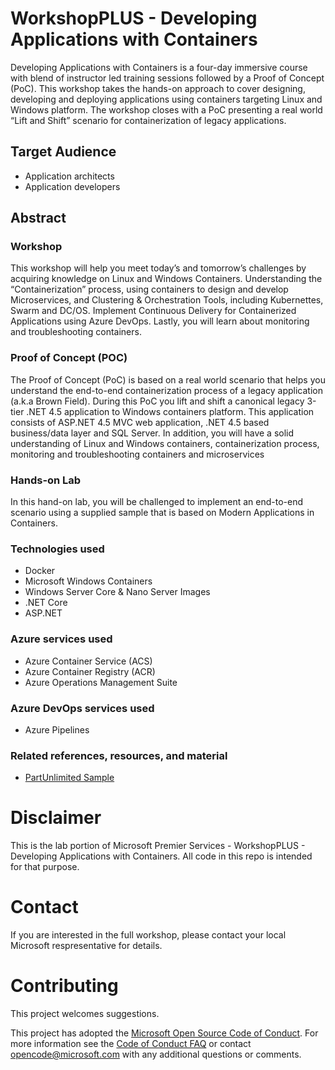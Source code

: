 
# WorkshopPLUS - Developing Applications with Containers
Developing Applications with Containers is a four-day immersive course with blend of instructor led training sessions followed by a Proof of Concept (PoC). This workshop takes the hands-on approach to cover designing, developing and deploying applications using containers targeting Linux and Windows platform. The workshop closes with a PoC presenting a real world “Lift and Shift” scenario for containerization of legacy applications.

## Target Audience

- Application architects
- Application developers

## Abstract

### Workshop

This workshop will help you meet today’s and tomorrow’s challenges by acquiring knowledge on Linux and Windows Containers. Understanding the “Containerization” process, using containers to design and develop Microservices, and Clustering & Orchestration Tools, including Kubernettes, Swarm and DC/OS. Implement Continuous Delivery for Containerized Applications using Azure DevOps. Lastly, you will learn about monitoring and troubleshooting containers. 

### Proof of Concept (POC)

The Proof of Concept (PoC) is based on a real world scenario that helps you understand the end-to-end containerization process of a legacy application (a.k.a Brown Field). During this PoC you lift and shift a canonical legacy 3-tier .NET 4.5 application to Windows containers platform.  This application consists of ASP.NET 4.5 MVC web application, .NET 4.5 based business/data layer and SQL Server. In addition, you will have a solid understanding of Linux and Windows containers, containerization process, monitoring and troubleshooting containers and microservices

### Hands-on Lab

In this hand-on lab, you will be challenged to implement an end-to-end scenario using a supplied sample that is based on Modern Applications in Containers. 

### Technologies used

- Docker
- Microsoft Windows Containers 
- Windows Server Core & Nano Server Images
- .NET Core
- ASP.NET

### Azure services used

- Azure Container Service (ACS)
- Azure Container Registry (ACR)
- Azure Operations Management Suite

### Azure DevOps services used

- Azure Pipelines

### Related references, resources, and material

- [PartUnlimited Sample](https://github.com/Microsoft/PartsUnlimited)

# Disclaimer

This is the lab portion of Microsoft Premier Services - WorkshopPLUS - Developing Applications with Containers. All code in this repo is intended for that purpose.

# Contact 

If you are interested in the full workshop, please contact your local Microsoft respresentative for details.

# Contributing

This project welcomes suggestions.  

This project has adopted the [Microsoft Open Source Code of Conduct](https://opensource.microsoft.com/codeofconduct/).
For more information see the [Code of Conduct FAQ](https://opensource.microsoft.com/codeofconduct/faq/) or
contact [opencode@microsoft.com](mailto:opencode@microsoft.com) with any additional questions or comments.
